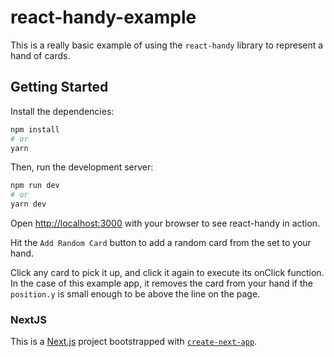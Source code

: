 # react-handy-example

This is a really basic example of using the `react-handy` library to represent a hand of cards.

## Getting Started

Install the dependencies:

```bash
npm install
# or
yarn
```

Then, run the development server:

```bash
npm run dev
# or
yarn dev
```

Open [http://localhost:3000](http://localhost:3000) with your browser to see react-handy in action.

Hit the `Add Random Card` button to add a random card from the set to your hand.

Click any card to pick it up, and click it again to execute its onClick function. In the case of this example app,
it removes the card from your hand if the `position.y` is small enough to be above the line on the page.

### NextJS

This is a [Next.js](https://nextjs.org/) project bootstrapped with [`create-next-app`](https://github.com/zeit/next.js/tree/canary/packages/create-next-app).
